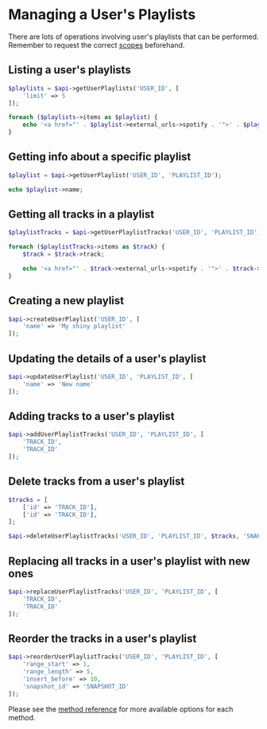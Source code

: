 # Managing a User's Playlists

There are lots of operations involving user's playlists that can be performed. Remember to request the correct [scopes](working-with-scopes.md) beforehand.

## Listing a user's playlists

```php
$playlists = $api->getUserPlaylists('USER_ID', [
    'limit' => 5
]);

foreach ($playlists->items as $playlist) {
    echo '<a href="' . $playlist->external_urls->spotify . '">' . $playlist->name . '</a> <br>';
}
```

## Getting info about a specific playlist

```php
$playlist = $api->getUserPlaylist('USER_ID', 'PLAYLIST_ID');

echo $playlist->name;
```

## Getting all tracks in a playlist

```php
$playlistTracks = $api->getUserPlaylistTracks('USER_ID', 'PLAYLIST_ID');

foreach ($playlistTracks->items as $track) {
    $track = $track->track;

    echo '<a href="' . $track->external_urls->spotify . '">' . $track->name . '</a> <br>';
}
```

## Creating a new playlist

```php
$api->createUserPlaylist('USER_ID', [
    'name' => 'My shiny playlist'
]);
```

## Updating the details of a user's playlist

```php
$api->updateUserPlaylist('USER_ID', 'PLAYLIST_ID', [
    'name' => 'New name'
]);
```

## Adding tracks to a user's playlist

```php
$api->addUserPlaylistTracks('USER_ID', 'PLAYLIST_ID', [
    'TRACK_ID',
    'TRACK_ID'
]);
```

## Delete tracks from a user's playlist

```php
$tracks = [
    ['id' => 'TRACK_ID'],
    ['id' => 'TRACK_ID'],
];

$api->deleteUserPlaylistTracks('USER_ID', 'PLAYLIST_ID', $tracks, 'SNAPSHOT_ID');
```

## Replacing all tracks in a user's playlist with new ones

```php
$api->replaceUserPlaylistTracks('USER_ID', 'PLAYLIST_ID', [
    'TRACK_ID',
    'TRACK_ID'
]);
```

## Reorder the tracks in a user's playlist

```php
$api->reorderUserPlaylistTracks('USER_ID', 'PLAYLIST_ID', [
    'range_start' => 1,
    'range_length' => 5,
    'insert_before' => 10,
    'snapshot_id' => 'SNAPSHOT_ID'
]);
```

Please see the [method reference](/docs/method-reference/SpotifyWebAPI.md) for more available options for each method.
